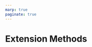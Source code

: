 ```yaml
---
marp: true
paginate: true
---
```


<style>
section { justify-content: flex-start; }
</style>

# Extension Methods
